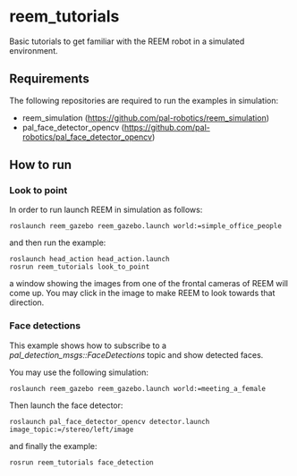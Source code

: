 # reem_tutorials

Basic tutorials to get familiar with the REEM robot in a simulated environment.

## Requirements

The following repositories are required to run the examples in simulation:

* reem_simulation (https://github.com/pal-robotics/reem_simulation)
* pal_face_detector_opencv (https://github.com/pal-robotics/pal_face_detector_opencv)

## How to run

### Look to point

In order to run launch REEM in simulation as follows:

```
roslaunch reem_gazebo reem_gazebo.launch world:=simple_office_people
```

and then run the example:

```
roslaunch head_action head_action.launch
rosrun reem_tutorials look_to_point
``` 

a window showing the images from one of the frontal cameras of REEM will come up. You may click in the image to make REEM to look towards that direction.

### Face detections

This example shows how to subscribe to a _pal_detection_msgs::FaceDetections_ topic and show detected faces.

You may use the following simulation:

```
roslaunch reem_gazebo reem_gazebo.launch world:=meeting_a_female
```

Then launch the face detector:

```
roslaunch pal_face_detector_opencv detector.launch image_topic:=/stereo/left/image
``` 

and finally the example:

```
rosrun reem_tutorials face_detection
```

